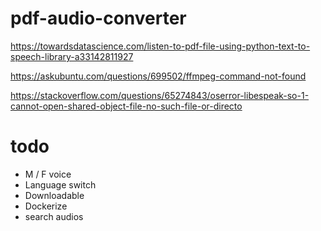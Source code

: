 # pdf-audio-converter

https://towardsdatascience.com/listen-to-pdf-file-using-python-text-to-speech-library-a33142811927

https://askubuntu.com/questions/699502/ffmpeg-command-not-found

https://stackoverflow.com/questions/65274843/oserror-libespeak-so-1-cannot-open-shared-object-file-no-such-file-or-directo


# todo

- M / F voice
- Language switch
- Downloadable
- Dockerize
- search audios